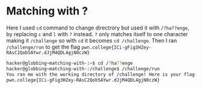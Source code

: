 # Matching with ?

Here I used `cd` command to change directrory but used it with `/?ha??enge`, by replacing `c` and `l` with `?` instead. `?` only matches itself to one character making it `/challenge` so with `cd` it becomes `cd /challenge`.
Then I ran `/challenge/run` to get the flag `pwn.college{ICi-gFig3HZey-RAsC2Qob5AYwr.dJjM4QDL4gjN0czW}`

```bash
hacker@globbing~matching-with-:~$ cd /?ha??enge
hacker@globbing~matching-with-:/challenge$ /challenge/run
You ran me with the working directory of /challenge! Here is your flag:
pwn.college{ICi-gFig3HZey-RAsC2Qob5AYwr.dJjM4QDL4gjN0czW}
```
